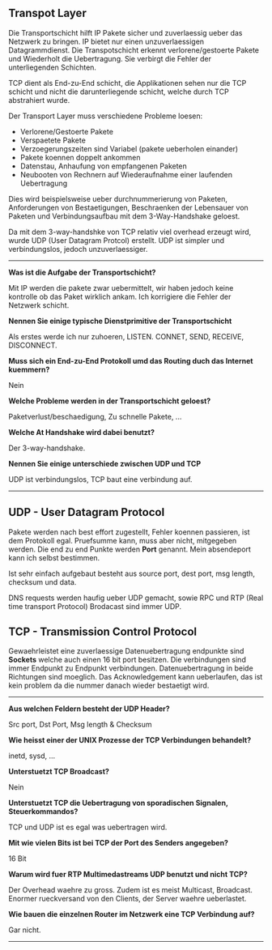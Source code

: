 ## Transpot Layer

Die Transportschicht hilft IP Pakete sicher und zuverlaessig
ueber das Netzwerk zu bringen. IP bietet nur einen unzuverlaessigen Datagrammdienst.
Die Transpotschicht erkennt verlorene/gestoerte Pakete und Wiederholt die Uebertragung.
Sie verbirgt die Fehler der unterliegenden Schichten.

TCP dient als End-zu-End schicht, die Applikationen sehen nur die TCP schicht
und nicht die darunterliegende schicht, welche durch TCP abstrahiert wurde.

Der Transport Layer muss verschiedene Probleme loesen:

 - Verlorene/Gestoerte Pakete
 - Verspaetete Pakete
 - Verzoegerungszeiten sind Variabel (pakete ueberholen einander)
 - Pakete koennen doppelt ankommen
 - Datenstau, Anhaufung von empfangenen Paketen
 - Neubooten von Rechnern auf Wiederaufnahme einer laufenden Uebertragung

Dies wird beispielsweise ueber durchnummerierung von Paketen, Anforderungen
von Bestaetigungen, Beschraenken der Lebensauer von Paketen und
Verbindungsaufbau mit dem 3-Way-Handshake geloest.

Da mit dem 3-way-handshke von TCP relativ viel overhead erzeugt wird,
wurde UDP (User Datagram Protcol) erstellt.
UDP ist simpler und verbindungslos, jedoch unzuverlaessiger.

---

**Was ist die Aufgabe der Transportschicht?**

Mit IP werden die pakete zwar uebermittelt, wir haben jedoch keine
kontrolle ob das Paket wirklich ankam. Ich korrigiere die Fehler
der Netzwerk schicht.

**Nennen Sie einige typische Dienstprimitive der Transportschicht**

Als erstes werde ich nur zuhoeren, LISTEN. CONNET, SEND, RECEIVE, DISCONNECT.

**Muss sich ein End-zu-End Protokoll umd das Routing duch das Internet kuemmern?**

Nein

**Welche Probleme werden in der Transportschicht geloest?**

Paketverlust/beschaedigung, Zu schnelle Pakete, ...

**Welche At Handshake wird dabei benutzt?**

Der 3-way-handshake.

**Nennen Sie einige unterschiede zwischen UDP und TCP**

UDP ist verbindungslos, TCP baut eine verbindung auf.

---

## UDP -  User Datagram Protocol

Pakete werden nach best effort zugestellt, Fehler koennen passieren, ist dem
Protokoll egal. Pruefsumme kann, muss aber nicht, mitgegeben werden.
Die end zu end Punkte werden **Port** genannt. Mein absendeport
kann ich selbst bestimmen.

Ist sehr einfach aufgebaut besteht aus source port, dest port, msg length, checksum
und data.

DNS requests werden haufig ueber UDP gemacht, sowie RPC und RTP (Real time transport Protocol)
Brodacast sind immer UDP.

## TCP - Transmission Control Protocol

Gewaehrleistet eine zuverlaessige Datenuebertragung endpunkte sind **Sockets** welche auch
einen 16 bit port besitzen. Die verbindungen sind immer Endpunkt zu Endpunkt verbindungen.
Datenuebertragung in beide Richtungen sind moeglich.
Das Acknowledgement kann ueberlaufen, das ist kein problem da
die nummer danach wieder bestaetigt wird.

---

**Aus welchen Feldern besteht der UDP Header?**

Src port, Dst Port, Msg length & Checksum

**Wie heisst einer der UNIX Prozesse der TCP Verbindungen behandelt?**

inetd, sysd, ...

**Unterstuetzt TCP Broadcast?**

Nein

**Unterstuetzt TCP die Uebertragung von sporadischen Signalen, Steuerkommandos?**

TCP und UDP ist es egal was uebertragen wird.

**Mit wie vielen Bits ist bei TCP der Port des Senders angegeben?**

16 Bit

**Warum wird fuer RTP Multimedastreams UDP benutzt und nicht TCP?**

Der Overhead waehre zu gross. Zudem ist es meist Multicast, Broadcast.
Enormer rueckversand von den Clients, der Server waehre ueberlastet.

**Wie bauen die einzelnen Router im Netzwerk eine TCP Verbindung auf?**

Gar nicht.

---
